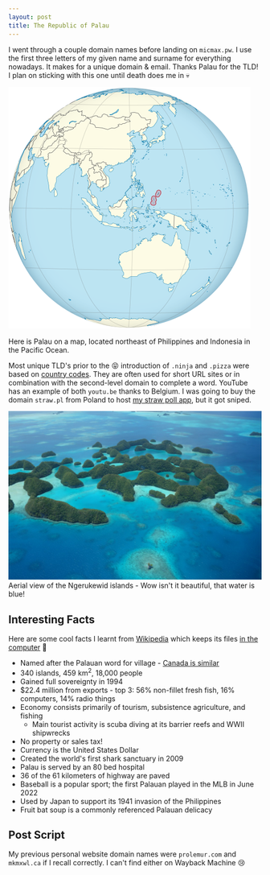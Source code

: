 ```yaml
---
layout: post
title: The Republic of Palau
---
```


I went through a couple domain names before landing on `micmax.pw`. I use the first three letters of my given name and surname for everything nowadays. It makes for a unique domain & email. Thanks Palau for the TLD! I plan on sticking with this one until death does me in :skull:

![Palau on a map](/assets/img/palau/map.png)

Here is Palau on a map, located northeast of Philippines and Indonesia in the Pacific Ocean.

Most unique TLD's prior to the :stuck_out_tongue_closed_eyes: introduction of `.ninja` and `.pizza` were based on [country codes](https://en.wikipedia.org/wiki/Country_code_top-level_domain). They are often used for short URL sites or in combination with the second-level domain to complete a word. YouTube has an example of both `youtu.be` thanks to Belgium. I was going to buy the domain `straw.pl` from Poland to host [my straw poll app](https://strawpoll.xyz), but it got sniped.

![Aerial view of Ngerukewid](/assets/img/palau/photo.jpg)
Aerial view of the Ngerukewid islands - Wow isn't it beautiful, that water is blue!

## Interesting Facts

Here are some cool facts I learnt from [Wikipedia](https://en.wikipedia.org/wiki/Palau) which keeps its files [in the computer](https://youtu.be/H2uHBhKTSe0) :monkey:

- Named after the Palauan word for village - [Canada is similar](https://youtu.be/nfKr-D5VDBU)
- 340 islands, 459 km<sup>2</sup>, 18,000 people
- Gained full sovereignty in 1994
- $22.4 million from exports - top 3: 56% non-fillet fresh fish, 16% computers, 14% radio things
- Economy consists primarily of tourism, subsistence agriculture, and fishing
  - Main tourist activity is scuba diving at its barrier reefs and WWII shipwrecks
- No property or sales tax!
- Currency is the United States Dollar
- Created the world's first shark sanctuary in 2009
- Palau is served by an 80 bed hospital
- 36 of the 61 kilometers of highway are paved
- Baseball is a popular sport; the first Palauan played in the MLB in June 2022
- Used by Japan to support its 1941 invasion of the Philippines
- Fruit bat soup is a commonly referenced Palauan delicacy

## Post Script

My previous personal website domain names were `prolemur.com` and `mkmxwl.ca` if I recall correctly. I can't find either on Wayback Machine :cry:
